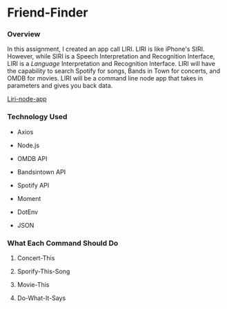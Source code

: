 # Friend-Finder

### Overview
In this assignment, I created an app call LIRI. LIRI is like iPhone's SIRI. However, while SIRI is a Speech Interpretation and Recognition Interface, LIRI is a _Language_ Interpretation and Recognition Interface. LIRI will have the capability to search Spotify for songs, Bands in Town for concerts, and OMDB for movies. LIRI will be a command line node app that takes in parameters and gives you back data.

<a href="https://youtu.be/7vCgmy8MAcw">Liri-node-app</a>


### Technology Used

* Axios

* Node.js

* OMDB API

* Bandsintown API

* Spotify API

* Moment

* DotEnv

* JSON

### What Each Command Should Do

1. Concert-This

2. Sporify-This-Song

3. Movie-This

4. Do-What-It-Says
